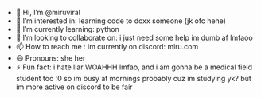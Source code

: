 - 👋 Hi, I’m @miruviral
- 👀 I’m interested in: learning code to doxx someone (jk ofc hehe)
- 🌱 I’m currently learning: python
- 💞️ I’m looking to collaborate on: i just need some help im dumb af lmfaoo
- 📫 How to reach me : im currently on discord: miru.com
- 😄 Pronouns: she her
- ⚡ Fun fact: i hate liar WOAHHH lmfao, and i am gonna be a medical field student too :0 so im busy at mornings probably cuz im studying yk? but im more active on discord to be fair

